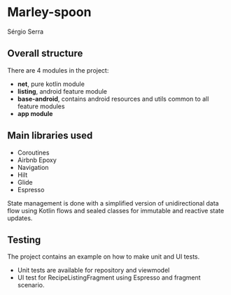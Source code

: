 # Marley-spoon

Sérgio Serra

## Overall structure

There are 4 modules in the project:
- **net**, pure kotlin module
- **listing**, android feature module
- **base-android**, contains android resources and utils common to all feature modules
- **app module**

## Main libraries used

- Coroutines
- Airbnb Epoxy
- Navigation
- Hilt
- Glide
- Espresso

State management is done with a simplified version of unidirectional data flow using Kotlin flows and sealed classes for immutable and reactive state updates.

## Testing

The project contains an example on how to make unit and UI tests.
- Unit tests are available for repository and viewmodel
- UI test for RecipeListingFragment using Espresso and fragment scenario.